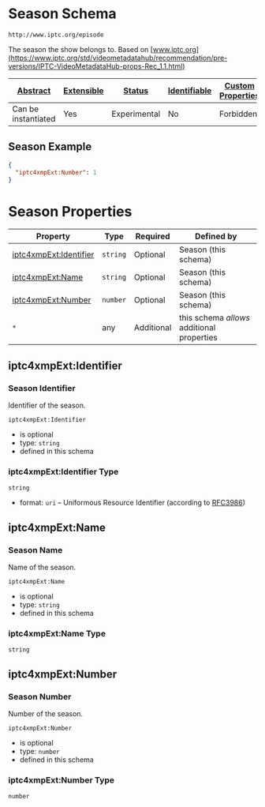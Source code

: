
# Season Schema

```
http://www.iptc.org/episode
```

The season the show belongs to. Based on [www.iptc.org](https://www.iptc.org/std/videometadatahub/recommendation/pre-versions/IPTC-VideoMetadataHub-props-Rec_1.1.html)

| [Abstract](../../../abstract.md) | [Extensible](../../../extensions.md) | [Status](../../../status.md) | [Identifiable](../../../id.md) | [Custom Properties](../../../extensions.md) | [Additional Properties](../../../extensions.md) | Defined In |
|----------------------------------|--------------------------------------|------------------------------|--------------------------------|---------------------------------------------|-------------------------------------------------|------------|
| Can be instantiated | Yes | Experimental | No | Forbidden | Permitted | [external/iptc/season.schema.json](external/iptc/season.schema.json) |

## Season Example
```json
{
  "iptc4xmpExt:Number": 1
}
```

# Season Properties

| Property | Type | Required | Defined by |
|----------|------|----------|------------|
| [iptc4xmpExt:Identifier](#iptc4xmpextidentifier) | `string` | Optional | Season (this schema) |
| [iptc4xmpExt:Name](#iptc4xmpextname) | `string` | Optional | Season (this schema) |
| [iptc4xmpExt:Number](#iptc4xmpextnumber) | `number` | Optional | Season (this schema) |
| `*` | any | Additional | this schema *allows* additional properties |

## iptc4xmpExt:Identifier
### Season Identifier

Identifier of the season.

`iptc4xmpExt:Identifier`
* is optional
* type: `string`
* defined in this schema

### iptc4xmpExt:Identifier Type


`string`
* format: `uri` – Uniformous Resource Identifier (according to [RFC3986](http://tools.ietf.org/html/rfc3986))






## iptc4xmpExt:Name
### Season Name

Name of the season.

`iptc4xmpExt:Name`
* is optional
* type: `string`
* defined in this schema

### iptc4xmpExt:Name Type


`string`






## iptc4xmpExt:Number
### Season Number

Number of the season.

`iptc4xmpExt:Number`
* is optional
* type: `number`
* defined in this schema

### iptc4xmpExt:Number Type


`number`





